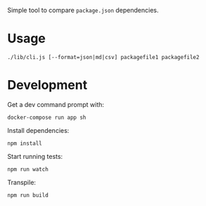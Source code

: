Simple tool to compare `package.json` dependencies.

Usage
=====

    ./lib/cli.js [--format=json|md|csv] packagefile1 packagefile2

Development
===========

Get a dev command prompt with:

    docker-compose run app sh

Install dependencies:

    npm install

Start running tests:

    npm run watch

Transpile:

    npm run build
